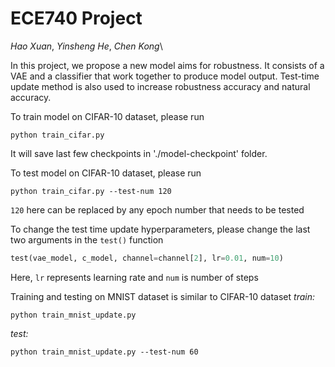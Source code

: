 # ECE740 Project

*Hao Xuan*, *Yinsheng He*, *Chen Kong*\

In this project, we propose a new model aims for robustness.
It consists of a VAE and a classifier that work together to produce
model output. Test-time update method is also used to increase robustness
accuracy and natural accuracy.

To train model on CIFAR-10 dataset, please run
```
python train_cifar.py
```
It will save last few checkpoints in './model-checkpoint' folder.

To test model on CIFAR-10 dataset, please run
```
python train_cifar.py --test-num 120
```
`120` here can be replaced by any epoch number that needs to be tested

To change the test time update hyperparameters, please change the last two
arguments in the `test()` function
```python
test(vae_model, c_model, channel=channel[2], lr=0.01, num=10)
```
Here, `lr` represents learning rate and `num` is number of steps

Training and testing on MNIST dataset is similar to CIFAR-10 dataset
*train:*
```
python train_mnist_update.py
```
*test:*
```
python train_mnist_update.py --test-num 60
```
